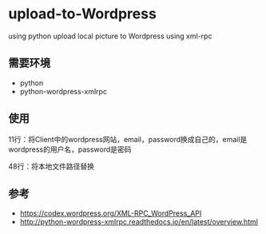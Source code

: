 # upload-to-Wordpress

using python 
upload local picture to Wordpress using xml-rpc

## 需要环境
* python
* python-wordpress-xmlrpc

## 使用
11行：将Client中的wordpress网站，email，password换成自己的，email是wordpress的用户名，password是密码 

48行：将本地文件路径替换
## 参考
* https://codex.wordpress.org/XML-RPC_WordPress_API
* http://python-wordpress-xmlrpc.readthedocs.io/en/latest/overview.html
